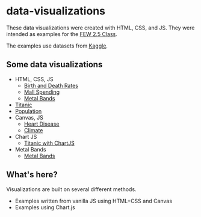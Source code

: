 # data-visualizations

These data visualizations were created with HTML, CSS, and JS. They were intended as examples for the [FEW 2.5 Class](https://github.com/Make-School-Courses/FEW-2.5-Data-Visualization-and-Web-Graphics). 

The examples use datasets from [Kaggle](https://www.kaggle.com).

## Some data visualizations

- HTML, CSS, JS
  - [Birth and Death Rates](https://soggybag.github.io/data-visualizations/birth-death-rates/index.html)
  - [Mall Spending](https://soggybag.github.io/data-visualizations/mall-spending/index.html)
  - [Metal Bands](https://soggybag.github.io/data-visualizations/metal-bands/index.html)
- [Titanic](https://soggybag.github.io/data-visualizations/titanic/index.html)
- [Population](https://soggybag.github.io/data-visualizations/population/index.html)
- Canvas, JS
  - [Heart Disease](https://soggybag.github.io/data-visualizations/heart-disease/index.html)
  - [Climate](https://soggybag.github.io/data-visualizations/climate/index.html)
- Chart JS
  - [Titanic with ChartJS](https://soggybag.github.io/data-visualizations/chartjs/index.html)
- Metal Bands 
  - [Metal Bands](https://soggybag.github.io/data-visualizations/metal-bands/index.html)

## What's here? 

Visualizations are built on several different methods. 

- Examples written from vanilla JS using HTML+CSS and Canvas
- Examples using Chart.js
